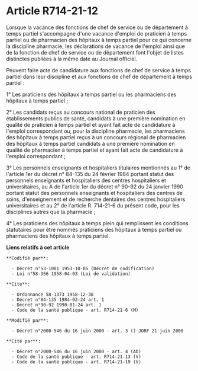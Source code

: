 # Article R714-21-12

Lorsque la vacance des fonctions de chef de service ou de département à temps partiel s'accompagne d'une vacance d'emploi de
praticien à temps partiel ou de pharmacien des hôpitaux à temps partiel pour ce qui concerne la discipline pharmacie, les
déclarations de vacance de l'emploi ainsi que de la fonction de chef de service ou de département font l'objet de listes
distinctes publiées à la même date au Journal officiel.

Peuvent faire acte de candidature aux fonctions de chef de service à temps partiel dans leur discipline et aux fonctions de
chef de département à temps partiel :

1° Les praticiens des hôpitaux à temps partiel ou les pharmaciens des hôpitaux à temps partiel ;

2° Les candidats reçus au concours national de praticien des établissements publics de santé, candidats à une première
nomination en qualité de praticien à temps partiel et ayant fait acte de candidature à l'emploi correspondant ou, pour la
discipline pharmacie, les pharmaciens des hôpitaux à temps partiel reçus à un concours régional de pharmacien des hôpitaux à
temps partiel candidats à une première nomination en qualité de pharmacien à temps partiel et ayant fait acte de candidature
à l'emploi correspondant ;

3° Les personnels enseignants et hospitaliers titulaires mentionnés au 1° de l'article 1er du décret n° 84-135 du 24 février
1984 portant statut des personnels enseignants et hospitaliers des centres hospitaliers et universitaires, au A de l'article
1er du décret n° 90-92 du 24 janvier 1990 portant statut des personnels enseignants et hospitaliers des centres de soins,
d'enseignement et de recherche dentaires des centres hospitaliers universitaires et au 2° de l'article R. 714-21-6 du présent
code, pour les disciplines autres que la pharmacie ;

4° Les praticiens des hôpitaux à temps plein qui remplissent les conditions statutaires pour être nommés praticiens des
hôpitaux à temps partiel ou pharmaciens des hôpitaux à temps partiel.

**Liens relatifs à cet article**

	**Codifié par**:

	  - Décret n°53-1001 1953-10-05 (Décret de codification)
	  - Loi n°58-356 1958-04-03 (Loi de validation)

	**Cite**:

	  - Ordonnance 58-1373 1958-12-30
	  - Décret n°84-135 1984-02-24 art. 1
	  - Décret n°90-92 1990-01-24 art. 1
	  - Code de la santé publique - art. R714-21-6 (M)

	**Modifié par**:

	  - Décret n°2000-546 du 16 juin 2000 - art. 3 () JORF 21 juin 2000

	**Cité par**:

	  - Décret n°2000-546 du 16 juin 2000 - art. 4 (Ab)
	  - Code de la santé publique - art. R714-21-13 (V)
	  - Code de la santé publique - art. R714-21-19 (V)
